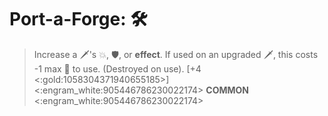 # **Port-a-Forge**: 🛠️ 
> Increase a 🗡️'s 💥, 🛡️, or __effect__. If used on an upgraded 🗡️, this costs -1 max 🔷 to use. (Destroyed on use). [+4 <:gold:1058304371940655185>]
<:engram_white:905446786230022174> __COMMON__ <:engram_white:905446786230022174>
